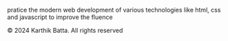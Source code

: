 pratice the modern web development of various technologies like html, css and javascript to improve the fluence

© 2024 Karthik Batta. All rights reserved

